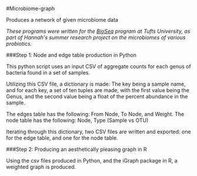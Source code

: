 #Microbiome-graph

Produces a network of given microbiome data

_These programs were written for the [BioSeq](http://ase.tufts.edu/chemistry/walt/sepa/index.html) program at Tufts University, as part of Hannah's summer research project on the microbiomes of various probiotics._

###Step 1: Node and edge table production in Python

This python script uses an input CSV of aggregate counts for each genus of bacteria found in a set of samples. 

Utilizing this CSV file, a dictionary is made: The key being a sample name, and for each key, a set of ten tuples are made, with the first value being the Genus, and the second value being a float of the percent abundance in the sample.

The edges table has the following: From Node, To Node, and Weight.
The node table has the following: Node, Type (Sample vs OTU)

Iterating through this dictionary, two CSV files are written and exported: one for the edge table, and one for the node table.

###Step 2: Producing an aesthetically pleasing graph in R 

Using the csv files produced in Python, and the iGraph package in R, a weighted graph is produced.
